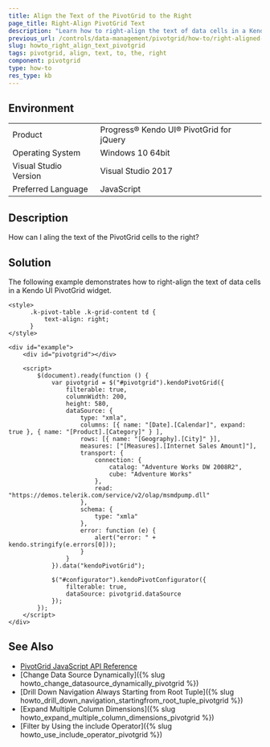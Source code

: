```yaml
---
title: Align the Text of the PivotGrid to the Right
page_title: Right-Align PivotGrid Text
description: "Learn how to right-align the text of data cells in a Kendo UI PivotGrid component."
previous_url: /controls/data-management/pivotgrid/how-to/right-aligned-text, /controls/data-management/pivotgrid/how-to/appearance/right-aligned-text
slug: howto_right_align_text_pivotgrid
tags: pivotgrid, align, text, to, the, right
component: pivotgrid
type: how-to
res_type: kb
---
```


## Environment

<table>
 <tr>
  <td>Product</td>
  <td>Progress® Kendo UI® PivotGrid for jQuery</td>
 </tr>
 <tr>
  <td>Operating System</td>
  <td>Windows 10 64bit</td>
 </tr>
 <tr>
  <td>Visual Studio Version</td>
  <td>Visual Studio 2017</td>
 </tr>
 <tr>
  <td>Preferred Language</td>
  <td>JavaScript</td>
 </tr>
</table>

## Description

How can I aling the text of the PivotGrid cells to the right?

## Solution

The following example demonstrates how to right-align the text of data cells in a Kendo UI PivotGrid widget.

```dojo
<style>
      .k-pivot-table .k-grid-content td {
          text-align: right;
      }
</style>

<div id="example">
    <div id="pivotgrid"></div>

    <script>
        $(document).ready(function () {
            var pivotgrid = $("#pivotgrid").kendoPivotGrid({
                filterable: true,
                columnWidth: 200,
                height: 580,
                dataSource: {
                    type: "xmla",
                    columns: [{ name: "[Date].[Calendar]", expand: true }, { name: "[Product].[Category]" } ],
                    rows: [{ name: "[Geography].[City]" }],
                    measures: ["[Measures].[Internet Sales Amount]"],
                    transport: {
                        connection: {
                            catalog: "Adventure Works DW 2008R2",
                            cube: "Adventure Works"
                        },
                        read: "https://demos.telerik.com/service/v2/olap/msmdpump.dll"
                    },
                    schema: {
                        type: "xmla"
                    },
                    error: function (e) {
                        alert("error: " + kendo.stringify(e.errors[0]));
                    }
                }
            }).data("kendoPivotGrid");

            $("#configurator").kendoPivotConfigurator({
                filterable: true,
                dataSource: pivotgrid.dataSource
            });
        });
    </script>
</div>
```

## See Also

* [PivotGrid JavaScript API Reference](/api/javascript/ui/pivotgrid)
* [Change Data Source Dynamically]({% slug howto_change_datasource_dynamically_pivotgrid %})
* [Drill Down Navigation Always Starting from Root Tuple]({% slug howto_drill_down_navigation_startingfrom_root_tuple_pivotgrid %})
* [Expand Multiple Column Dimensions]({% slug howto_expand_multiple_column_dimensions_pivotgrid %})
* [Filter by Using the include Operator]({% slug howto_use_include_operator_pivotgrid %})
